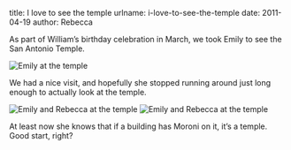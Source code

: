 title: I love to see the temple
urlname: i-love-to-see-the-temple
date: 2011-04-19
author: Rebecca

As part of William&#x02bc;s birthday celebration in March, we took Emily to see
the San Antonio Temple.

<img src="{static}/images/2011-03-19-temple-01.jpg" alt="Emily at the temple" class="img-fluid" />

We had a nice visit, and hopefully she stopped running around just long enough
to actually look at the temple.

<img src="{static}/images/2011-03-19-temple-02.jpg" alt="Emily and Rebecca at the temple" class="img-fluid" />

<img src="{static}/images/2011-03-19-temple-03.jpg" alt="Emily and Rebecca at the temple" class="img-fluid" />

At least now she knows that if a building has Moroni on it, it&#x02bc;s a
temple. Good start, right?
